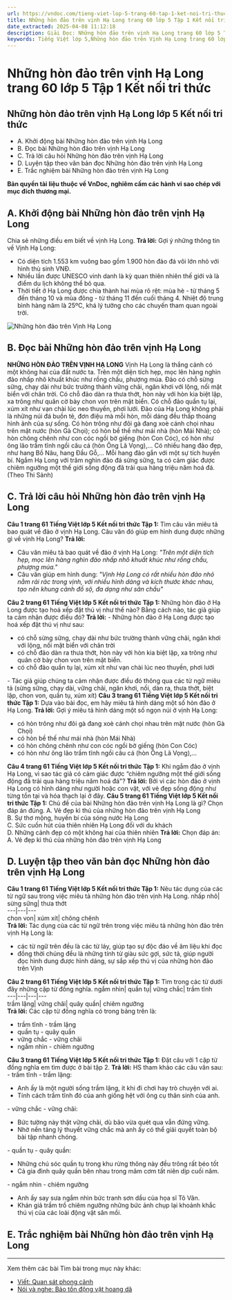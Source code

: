 ```yaml
---
url: https://vndoc.com/tieng-viet-lop-5-trang-60-tap-1-ket-noi-tri-thuc-319673
title: Những hòn đảo trên vịnh Hạ Long trang 60 lớp 5 Tập 1 Kết nối tri thức - VnDoc.com
date_extracted: 2025-04-08 11:12:18
description: Giải Đọc: Những hòn đảo trên vịnh Hạ Long trang 60 lớp 5 Tập 1 Kết nối tri thức gồm các phần hướng dẫn giải chi tiết, đầy đủ nhất chỉ có trên VnDoc. Mời các bạn tham khảo.
keywords: Tiếng Việt lớp 5,Những hòn đảo trên Vịnh Hạ Long trang 60 lớp 5 Tập 1 Kết nối tri thức,Tiếng Việt lớp 5 trang 60 Tập 1 Kết nối tri thức,Những hòn đảo trên Vịnh Hạ Long lớp 5 Kết nối tri thức,Tiếng Việt lớp 5 Tập 1 trang 60 Kết nối tri thức,Trả lời câu hỏi Những hòn đảo trên Vịnh Hạ Long,Đọc Những hòn đảo trên Vịnh Hạ Long lớp 5,Những hòn đảo trên Vịnh Hạ Long lớp 5 trang 60,Tiếng Việt lớp 5 Kết nối tri thức,Tiếng Việt lớp 5 Tập 1,sgk Tiếng Việt lớp 5
---
```


# Những hòn đảo trên vịnh Hạ Long trang 60 lớp 5 Tập 1 Kết nối tri thức
## **Những hòn đảo trên vịnh Hạ Long lớp 5 Kết nối tri thức**
  * A. Khởi động bài Những hòn đảo trên vịnh Hạ Long
  * B. Đọc bài Những hòn đảo trên vịnh Hạ Long
  * C. Trả lời câu hỏi Những hòn đảo trên vịnh Hạ Long
  * D. Luyện tập theo văn bản đọc Những hòn đảo trên vịnh Hạ Long
  * E. Trắc nghiệm bài Những hòn đảo trên vịnh Hạ Long

**Bản quyền tài liệu thuộc về VnDoc, nghiêm cấm các hành vi sao chép với mục đích thương mại.**
## **A. Khởi động bài Những hòn đảo trên vịnh Hạ Long**
Chia sẻ những điều em biết về vịnh Hạ Long.
**Trả lời:**
Gợi ý những thông tin về Vịnh Hạ Long:
  * Có diện tích 1.553 km vuông bao gồm 1.900 hòn đảo đá vôi lớn nhỏ với hình thù sinh VNĐ.
  * Nhiều lần được UNESCO vinh danh là kỳ quan thiên nhiên thế giới và là điểm du lịch không thể bỏ qua.
  * Thời tiết ở Hạ Long được chia thành hai mùa rõ rệt: mùa hè - từ tháng 5 đến tháng 10 và mùa đông - từ tháng 11 đến cuối tháng 4. Nhiệt độ trung bình hàng năm là 25ºC, khá lý tưởng cho các chuyến tham quan ngoài trời.

![Những hòn đảo trên Vịnh Hạ Long](https://i.vdoc.vn/data/image/2024/05/07/tieng-viet-lop-5-trang-60-tap-1-ket-noi-tri-thuc-h1.jpg)
## **B. Đọc bài Những hòn đảo trên vịnh Hạ Long**
**NHỮNG HÒN ĐẢO TRÊN VỊNH HẠ LONG**
Vịnh Hạ Long là thắng cảnh có một không hai của đất nước ta. Trên một diện tích hẹp, mọc lên hàng nghìn đảo nhấp nhô khuất khúc như rồng chầu, phượng múa.
Đảo có chỗ sừng sững, chạy dài như bức trường thành vững chãi, ngăn khơi với lộng, nối mặt biển với chân trời. Có chỗ đảo dàn ra thưa thớt, hòn này với hòn kia biệt lập, xa trông như quân cờ bày chon von trên mặt biển. Có chỗ đảo quần tụ lại, xúm xít như vạn chài lúc neo thuyền, phơi lưới.
Đảo của Hạ Long không phải là những núi đá buồn tẻ, đơn điệu mà mỗi hòn, mỗi dáng đều thấp thoáng hình ảnh của sự sống. Có hòn trông như đôi gà đang xoè cánh chọi nhau trên mặt nước \(hòn Gà Chọi\); có hòn bề thế như mái nhà \(hòn Mái Nhà\); có hòn chông chênh như con cóc ngồi bờ giếng \(hòn Con Cóc\), có hòn như ông lão trầm tĩnh ngồi câu cá \(hòn Ông Lã Vọng\),... Có nhiều hang đảo đẹp, như hang Bồ Nâu, hang Đầu Gỗ,... Mỗi hang đảo gắn với một sự tích huyền bí.
Ngắm Hạ Long với trăm nghìn đảo đá sừng sững, ta có cảm giác được chiêm ngưỡng một thế giới sống động đã trải qua hàng triệu năm hoá đá.
\(Theo Thi Sảnh\)
## **C. Trả lời câu hỏi Những hòn đảo trên vịnh Hạ Long**
**Câu 1 trang 61 Tiếng Việt lớp 5 Kết nối tri thức Tập 1:** Tìm câu văn miêu tả bao quát về đảo ở vịnh Hạ Long. Câu văn đó giúp em hình dung được những gì về vịnh Hạ Long?
**Trả lời:**
  * Câu văn miêu tả bao quát về đảo ở vịnh Hạ Long: _"Trên một diện tích hẹp, mọc lên hàng nghìn đảo nhấp nhô khuất khúc như rồng chầu, phượng múa."_
  * Câu văn giúp em hình dung: _"Vịnh Hạ Long có rất nhiều hòn đảo nhỏ nằm rải rác trong vịnh, với nhiều hình dáng và kích thước khác nhau, tạo nên khung cảnh đồ sộ, đa dạng như sân chầu"_

**Câu 2 trang 61 Tiếng Việt lớp 5 Kết nối tri thức Tập 1:** Những hòn đảo ở Hạ Long được tạo hoá xếp đặt thú vị như thế nào? Bằng cách nào, tác giả giúp ta cảm nhận được điều đó?
**Trả lời:**
\- Những hòn đảo ở Hạ Long được tạo hoá xếp đặt thú vị như sau:
  * có chỗ sừng sững, chạy dài như bức trường thành vững chãi, ngăn khơi với lộng, nối mặt biển với chân trời
  * có chỗ đảo dàn ra thưa thớt, hòn này với hòn kia biệt lập, xa trông như quân cờ bày chon von trên mặt biển.
  * có chỗ đảo quần tụ lại, xúm xít như vạn chài lúc neo thuyền, phơi lưới

\- Tác giả giúp chúng ta cảm nhận được điều đó thông qua các từ ngữ miêu tả \(sừng sững, chạy dài, vững chãi, ngăn khơi, nối, dàn ra, thưa thớt, biệt lập, chon von, quần tụ, xúm xít\)
**Câu 3 trang 61 Tiếng Việt lớp 5 Kết nối tri thức Tập 1:** Dựa vào bài đọc, em hãy miêu tả hình dáng một số hòn đảo ở Hạ Long.
**Trả lời:**
Gợi ý miêu tả hình dáng một số ngọn núi ở vịnh Hạ Long:
  * có hòn trông như đôi gà đang xoè cánh chọi nhau trên mặt nước \(hòn Gà Chọi\)
  * có hòn bề thế như mái nhà \(hòn Mái Nhà\)
  * có hòn chông chênh như con cóc ngồi bờ giếng \(hòn Con Cóc\)
  * có hòn như ông lão trầm tĩnh ngồi câu cá \(hòn Ông Lã Vọng\),...

**Câu 4 trang 61 Tiếng Việt lớp 5 Kết nối tri thức Tập 1:** Khi ngắm đảo ở vịnh Hạ Long, vì sao tác giả có cảm giác được “chiêm ngưỡng một thế giới sống động đã trải qua hàng triệu năm hoá đá"?
**Trả lời:**
Bởi vì các hòn đảo ở vịnh Hạ Long có hình dáng như người hoặc con vật, với vẻ đẹp sống động như từng tồn tại và hóa thạch lại ở đây.
**Câu 5 trang 61 Tiếng Việt lớp 5 Kết nối tri thức Tập 1:** Chủ đề của bài Những hòn đảo trên vịnh Hạ Long là gì? Chọn đáp án đúng.
A. Vẻ đẹp kì thú của những hòn đảo trên vịnh Hạ Long  
B. Sự thơ mộng, huyền bí của sóng nước Hạ Long  
C. Sức cuốn hút của thiên nhiên Hạ Long đối với du khách  
D. Những cảnh đẹp có một không hai của thiên nhiên
**Trả lời:**
Chọn đáp án: A. Vẻ đẹp kì thú của những hòn đảo trên vịnh Hạ Long
## **D. Luyện tập theo văn bản đọc Những hòn đảo trên vịnh Hạ Long**
**Câu 1 trang 61 Tiếng Việt lớp 5 Kết nối tri thức Tập 1:** Nêu tác dụng của các từ ngữ sau trong việc miêu tả những hòn đảo trên vịnh Hạ Long.
nhấp nhô| sừng sững| thưa thớt  
---|---|---  
chon von| xúm xít| chông chênh  
**Trả lời:**
Tác dụng của các từ ngữ trên trong việc miêu tả những hòn đảo trên vịnh Hạ Long là:
  * các từ ngữ trên đều là các từ láy, giúp tạo sự độc đáo về âm liệu khi đọc
  * đồng thời chúng đều là những tính từ giàu sức gợi, sức tả, giúp người đọc hình dung được hình dáng, sự sắp xếp thú vị của những hòn đảo trên Vịnh

**Câu 2 trang 61 Tiếng Việt lớp 5 Kết nối tri thức Tập 1:** Tìm trong các từ dưới đây những cặp từ đồng nghĩa.
ngắm nhìn| quần tụ| vững chắc| trầm tĩnh  
---|---|---|---  
trầm lặng| vững chãi| quây quần| chiêm ngưỡng  
**Trả lời:**
Các cặp từ đồng nghĩa có trong bảng trên là:
  * trầm tĩnh - trầm lặng
  * quần tụ - quây quần
  * vững chắc - vững chãi
  * ngắm nhìn - chiêm ngưỡng

**Câu 3 trang 61 Tiếng Việt lớp 5 Kết nối tri thức Tập 1:** Đặt câu với 1 cặp từ đồng nghĩa em tìm được ở bài tập 2.
**Trả lời:**
HS tham khảo các câu văn sau:
\- trầm tĩnh - trầm lặng:
  * Anh ấy là một người sống trầm lặng, ít khi đi chơi hay trò chuyện với ai.
  * Tính cách trầm tĩnh đó của anh giống hệt với ông cụ thân sinh của anh.

\- vững chắc - vững chãi:
  * Bức tường này thật vững chãi, dù bão vừa quét qua vẫn đứng vững.
  * Nhờ nền tảng lý thuyết vững chắc mà anh ấy có thể giải quyết toàn bộ bài tập nhanh chóng.

\- quần tụ - quây quần:
  * Những chú sóc quần tụ trong khu rừng thông này đều trông rất béo tốt
  * Cả gia đình quây quần bên nhau trong mâm cơm tất niên dịp cuối năm.

\- ngắm nhìn - chiêm ngưỡng
  * Anh ấy say sưa ngắm nhìn bức tranh sơn dầu của họa sĩ Tô Vân.
  * Khán giả trầm trồ chiêm ngưỡng những bức ảnh chụp lại khoảnh khắc thú vị của các loài động vật săn mồi.

## **E. Trắc nghiệm bài Những hòn đảo trên vịnh Hạ Long**
****
Xem thêm các bài Tìm bài trong mục này khác:
  * [Viết: Quan sát phong cảnh](</tieng-viet-lop-5-trang-61-tap-1-ket-noi-tri-thuc-319677>)
  * [Nói và nghe: Bảo tồn động vật hoang dã](</tieng-viet-lop-5-trang-63-tap-1-ket-noi-tri-thuc-319682>)

